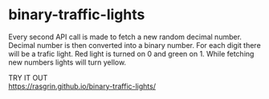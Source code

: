 # binary-traffic-lights

Every second API call is made to fetch a new random decimal number. Decimal number is then converted into a binary number. For each digit there will be a trafic light. Red light is turned on 0 and green on 1. While fetching new numbers lights will turn yellow.

TRY IT OUT <br>
https://rasgrin.github.io/binary-traffic-lights/
